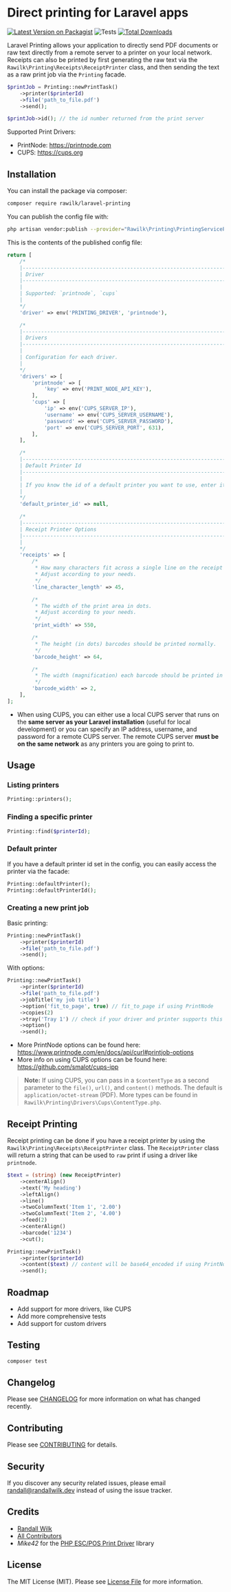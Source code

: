 # Direct printing for Laravel apps

[![Latest Version on Packagist](https://img.shields.io/packagist/v/rawilk/laravel-printing.svg?style=flat-square)](https://packagist.org/packages/rawilk/laravel-printing)
![Tests](https://github.com/rawilk/laravel-printing/workflows/Tests/badge.svg?style=flat-square)
[![Total Downloads](https://img.shields.io/packagist/dt/rawilk/laravel-printing.svg?style=flat-square)](https://packagist.org/packages/rawilk/laravel-printing)


Laravel Printing allows your application to directly send PDF documents or raw text directly from a remote server
to a printer on your local network. Receipts can also be printed by first generating the raw text via the `Rawilk\Printing\Receipts\ReceiptPrinter` class, and then sending the text as a raw print job via the `Printing` facade.

```php
$printJob = Printing::newPrintTask()
    ->printer($printerId)
    ->file('path_to_file.pdf')
    ->send();

$printJob->id(); // the id number returned from the print server
```

Supported Print Drivers:

- PrintNode: https://printnode.com
- CUPS: https://cups.org

## Installation

You can install the package via composer:

```bash
composer require rawilk/laravel-printing
```

You can publish the config file with:
```bash
php artisan vendor:publish --provider="Rawilk\Printing\PrintingServiceProvider" --tag="config"
```

This is the contents of the published config file:

```php
return [
    /*
    |--------------------------------------------------------------------------
    | Driver
    |--------------------------------------------------------------------------
    |
    | Supported: `printnode`, `cups`
    |
    */
    'driver' => env('PRINTING_DRIVER', 'printnode'),

    /*
    |--------------------------------------------------------------------------
    | Drivers
    |--------------------------------------------------------------------------
    |
    | Configuration for each driver.
    |
    */
    'drivers' => [
        'printnode' => [
            'key' => env('PRINT_NODE_API_KEY'),
        ],
        'cups' => [
            'ip' => env('CUPS_SERVER_IP'),
            'username' => env('CUPS_SERVER_USERNAME'),
            'password' => env('CUPS_SERVER_PASSWORD'),
            'port' => env('CUPS_SERVER_PORT', 631),
        ],
    ],

    /*
    |--------------------------------------------------------------------------
    | Default Printer Id
    |--------------------------------------------------------------------------
    |
    | If you know the id of a default printer you want to use, enter it here.
    |
    */
    'default_printer_id' => null,

    /*
    |--------------------------------------------------------------------------
    | Receipt Printer Options
    |--------------------------------------------------------------------------
    |
    */
    'receipts' => [
        /*
         * How many characters fit across a single line on the receipt paper.
         * Adjust according to your needs.
         */
        'line_character_length' => 45,

        /*
         * The width of the print area in dots.
         * Adjust according to your needs.
         */
        'print_width' => 550,

        /*
         * The height (in dots) barcodes should be printed normally.
         */
        'barcode_height' => 64,

        /*
         * The width (magnification) each barcode should be printed in normally.
         */
        'barcode_width' => 2,
    ],
];
```

- When using CUPS, you can either use a local CUPS server that runs on the **same server as your Laravel installation** (useful for local development) or you can specify an IP address, username, and password for a remote CUPS server. The remote CUPS server **must be on the same network** as any printers you are going to print to.

## Usage

### Listing printers
``` php
Printing::printers();
```

### Finding a specific printer
```php
Printing::find($printerId);
```

### Default printer
If you have a default printer id set in the config, you can easily access the printer via the facade:
```php
Printing::defaultPrinter();
Printing::defaultPrinterId();
```

### Creating a new print job

Basic printing:
```php
Printing::newPrintTask()
    ->printer($printerId)
    ->file('path_to_file.pdf')
    ->send();
```

With options:
```php
Printing::newPrintTask()
    ->printer($printerId)
    ->file('path_to_file.pdf')
    ->jobTitle('my job title')
    ->option('fit_to_page', true) // fit_to_page if using PrintNode
    ->copies(2)
    ->tray('Tray 1') // check if your driver and printer supports this
    ->option()
    ->send();
```

- More PrintNode options can be found here: https://www.printnode.com/en/docs/api/curl#printjob-options
- More info on using CUPS options can be found here: https://github.com/smalot/cups-ipp

> **Note:** If using CUPS, you can pass in a `$contentType` as a second parameter to the `file()`, `url()`, and `content()` methods. The default is `application/octet-stream` (PDF). More types can be found in `Rawilk\Printing\Drivers\Cups\ContentType.php`. 

## Receipt Printing
Receipt printing can be done if you have a receipt printer by using the `Rawilk\Printing\Receipts\ReceiptPrinter` class.
The `ReceiptPrinter` class will return a string that can be used to `raw` print if using a driver like `printnode`.

```php
$text = (string) (new ReceiptPrinter)
    ->centerAlign()
    ->text('My heading')
    ->leftAlign()
    ->line()
    ->twoColumnText('Item 1', '2.00')
    ->twoColumnText('Item 2', '4.00')
    ->feed(2)
    ->centerAlign()
    ->barcode('1234')
    ->cut();

Printing::newPrintTask()
    ->printer($printerId)
    ->content($text) // content will be base64_encoded if using PrintNode
    ->send();
```

## Roadmap

- Add support for more drivers, like CUPS
- Add more comprehensive tests
- Add support for custom drivers

## Testing

``` bash
composer test
```

## Changelog

Please see [CHANGELOG](CHANGELOG.md) for more information on what has changed recently.

## Contributing

Please see [CONTRIBUTING](CONTRIBUTING.md) for details.

## Security

If you discover any security related issues, please email randall@randallwilk.dev instead of using the issue tracker.

## Credits

- [Randall Wilk](https://github.com/rawilk)
- [All Contributors](../../contributors)
- _Mike42_ for the [PHP ESC/POS Print Driver](https://github.com/mike42/escpos-php) library

## License

The MIT License (MIT). Please see [License File](LICENSE.md) for more information.
